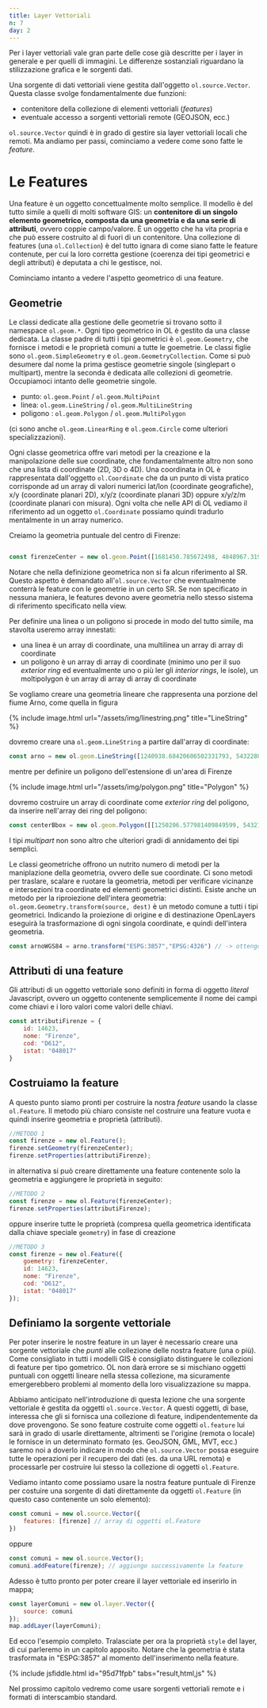 ```yaml
---
title: Layer Vettoriali
n: 7
day: 2
---
```

Per i layer vettoriali vale gran parte delle cose già descritte per i layer in generale e per quelli di immagini. Le differenze sostanziali riguardano la stilizzazione grafica e le sorgenti dati.

Una sorgente di dati vettoriali viene gestita dall'oggetto `ol.source.Vector`. Questa classe svolge fondamentalmente due funzioni:

* contenitore della collezione di elementi vettoriali (_features_)
* eventuale accesso a sorgenti vettoriali remote (GEOJSON, ecc.)

`ol.source.Vector` quindi è in grado di gestire sia layer vettoriali locali che remoti. Ma andiamo per passi, cominciamo a vedere come sono fatte le _feature_.

# Le Features #
Una feature è un oggetto concettualmente molto semplice. Il modello è del tutto simile a quelli di molti software GIS: un **contenitore di un singolo elemento geometrico, composta da una geometria e da una serie di attributi**, ovvero coppie campo/valore. È un oggetto che ha vita propria e che può essere costruito al di fuori di un contenitore. Una collezione di features (una `ol.Collection`) è del tutto ignara di come siano fatte le feature contenute, per cui la loro corretta gestione (coerenza dei tipi geometrici e degli attributi) è deputata a chi le gestisce, noi.

Cominciamo intanto a vedere l'aspetto geometrico di una feature.

## Geometrie ##
Le classi dedicate alla gestione delle geometrie si trovano sotto il namespace `ol.geom.*`. Ogni tipo geometrico in OL è gestito da una classe dedicata. La classe padre di tutti i tipi geometrici è `ol.geom.Geometry`, che fornisce i metodi e le proprietà comuni a tutte le goemetrie. Le classi figlie sono `ol.geom.SimpleGeometry` e `ol.geom.GeometryCollection`. Come si può desumere dal nome la prima gestisce geometrie singole (singlepart o multipart), mentre la seconda è dedicata alle collezioni di geometrie. Occupiamoci intanto delle geometrie singole.

* punto: `ol.geom.Point` / `ol.geom.MultiPoint`
* linea: `ol.geom.LineString` / `ol.geom.MultiLineString`
* poligono : `ol.geom.Polygon` / `ol.geom.MultiPolygon`

(ci sono anche `ol.geom.LinearRing` e `ol.geom.Circle` come ulteriori specializzazioni).

Ogni classe geometrica offre vari metodi per la creazione e la manipolazione delle sue coordinate, che fondamentalmente altro non sono che una lista di coordinate (2D, 3D o 4D).
Una coordinata in OL è rappresentata dall'oggetto `ol.Coordinate` che da un punto di vista pratico corrisponde ad un array di valori numerici lat/lon (coordinate geografiche), x/y (coordinate planari 2D), x/y/z (coordinate planari 3D) oppure x/y/z/m (coordinate planari con misura). Ogni volta che nelle API di OL vediamo il riferimento ad un oggetto `ol.Coordinate` possiamo quindi tradurlo mentalmente in un array numerico.

Creiamo la geometria puntuale del centro di Firenze:

```javascript

const firenzeCenter = new ol.geom.Point([1681450.785672498, 4848967.319261061]);

```

Notare che nella definizione geometrica non si fa alcun riferimento al SR. Questo aspetto è demandato all'`ol.source.Vector` che eventualmente conterrà le feature con le geometrie in un certo SR.
Se non specificato in nessuna maniera, le features devono avere geometria nello stesso sistema di riferimento specificato nella view.

Per definire una linea o un poligono si procede in modo del tutto simile, ma stavolta useremo array innestati:

* una linea è un array di coordinate, una multilinea un array di array di coordinate
* un poligono è un array di array di coordinate (minimo uno per il suo _exterior ring_ ed eventualmente uno o più ler gli _interior rings_, le isole), un moltipolygon è un array di array di array di coordinate

Se vogliamo creare una geometria lineare che rappresenta una porzione del fiume Arno, come quella in figura

{% include image.html url="/assets/img/linestring.png" title="LineString" %}

dovremo creare una `ol.geom.LineString` a partire dall'array di coordinate:

```javascript
const arno = new ol.geom.LineString([1240938.68420606502331793, 5432280.02825019601732492],[1243365.98971865512430668, 5432809.62218021601438522],[1245462.2990249830763787, 5433052.35273147467523813],[1246653.88536752760410309, 5432897.88783521857112646],[1248352.99922634079121053, 5431750.43432017602026463],[1252170.48880523280240595, 5429896.85556510742753744],[1255127.38824784266762435, 5428992.13260132353752851],[1257245.76396792149171233, 5429323.12880758568644524],[1259055.2098954888060689, 5428705.2692225631326437])
```

mentre per definire un poligono dell'estensione di un'area di Firenze

{% include image.html url="/assets/img/polygon.png" title="Polygon" %}

dovremo costruire un array di coordinate come _exterior ring_ del poligono, da inserire nell'array dei ring del poligono:

```javascript
const centerBbox = new ol.geom.Polygon([[1250206.577981409849599, 5432169.69618144258856773],[1250206.577981409849599, 5427315.08515626192092896],[1255303.91955784941092134, 5427315.08515626192092896],[1255303.91955784941092134, 5432169.69618144258856773],[1250206.577981409849599, 5432169.69618144258856773]])
```

I tipi _multipart_ non sono altro che ulteriori gradi di annidamento dei tipi semplici.

Le classi geometriche offrono un nutrito numero di metodi per la maniplazione della geometria, ovvero delle sue coordinate. Ci sono metodi per traslare, scalare e ruotare la geometria, metodi per verificare vicinanze e intersezioni tra coordinate ed elementi geometrici distinti. Esiste anche un metodo per la riproiezione dell'intera geometria: `ol.geom.Geometry.transform(source, dest)` è un metodo comune a tutti i tipi geometrici. Indicando la proiezione di origine e di destinazione OpenLayers eseguirà la trasformazione di ogni singola coordinate, e quindi dell'intera geometria.

```javascript
const arnoWGS84 = arno.transform("ESPG:3857","EPSG:4326") // -> ottengo la LineString con coordinate WGS84
```

## Attributi di una feature ##
Gli attributi di un oggetto vettoriale sono definiti in forma di oggetto _literal_ Javascript, ovvero un oggetto contenente semplicemente il nome dei campi come chiavi e i loro valori come valori delle chiavi.

```javascript
const attributiFirenze = {
    id: 14623,
    nome: "Firenze",
    cod: "D612",
    istat: "048017"
}
```

## Costruiamo la feature ##
A questo punto siamo pronti per costruire la nostra _feature_ usando la classe `ol.Feature`. Il metodo più chiaro consiste nel costruire una feature vuota e quindi inserire geometria e proprietà (attributi).

```javascript
//METODO 1
const firenze = new ol.Feature();
firenze.setGeometry(firenzeCenter);
firenze.setProperties(attributiFirenze);
```

in alternativa si può creare direttamente una feature contenente solo la geometria e aggiungere le proprietà in seguito:

```javascript
//METODO 2
const firenze = new ol.Feature(firenzeCenter);
firenze.setProperties(attributiFirenze);
```

oppure inserire tutte le proprietà (compresa quella geometrica identificata dalla chiave speciale `geometry`) in fase di creazione

```javascript
//METODO 3
const firenze = new ol.Feature({
    goemetry: firenzeCenter,
    id: 14623,
    nome: "Firenze",
    cod: "D612",
    istat: "048017"
});
```

## Definiamo la sorgente vettoriale ##
Per poter inserire le nostre feature in un layer è necessario creare una sorgente vettoriale che _punti_ alle collezione delle nostra feature (una o più). Come consigliato in tutti i modelli GIS è consigliato distinguere le collezioni di feature per tipo gometrico. OL non darà errore se si mischiano oggetti puntuali con oggetti lineare nella stessa collezione, ma sicuramente emergerebbero problemi al momento della loro visualizzazione su mappa.

Abbiamo anticipato nell'introduzione di questa lezione che una sorgente vettoriale è gestita da oggetti `ol.source.Vector`. A questi oggetti, di base, interessa che gli si fornisca una collezione di feature, indipendentemente da dove provengono. Se sono feature costruite come oggetti `ol.feature` lui sarà in grado di usarle direttamente, altrimenti se l'origine (remota o locale) le fornisce in un determinato formato (es. GeoJSON, GML, MVT, ecc.) saremo noi a doverlo indicare in modo che `ol.source.Vector` possa eseguire tutte le operazioni per il recupero dei dati (es. da una URL remota) e processarle per costruire lui stesso la collezione di oggetti `ol.Feature`.

Vediamo intanto come possiamo usare la nostra feature puntuale di Firenze per costuire una sorgente di dati direttamente da oggetti `ol.Feature` (in questo caso contenente un solo elemento):

```javascript
const comuni = new ol.source.Vector({
    features: [firenze] // array di oggetti ol.Feature
})
```

oppure

```javascript
const comuni = new ol.source.Vector();
comuni.addFeature(firenze); // aggiungo successivamente la feature
```

Adesso è tutto pronto per poter creare il layer vettoriale ed inserirlo in mappa;

```javascript
const layerComuni = new ol.layer.Vector({
    source: comuni
});
map.addLayer(layerComuni);
```

Ed ecco l'esempio completo. Tralasciate per ora la proprietà `style` del layer, di cui parleremo in un capitolo apposito.
Notare che la geometria è stata trasformata in "ESPG:3857" al momento dell'inserimento nella feature.

{% include jsfiddle.html id="95d71fpb" tabs="result,html,js" %}

Nel prossimo capitolo vedremo come usare sorgenti vettoriali remote e i formati di interscambio standard.
